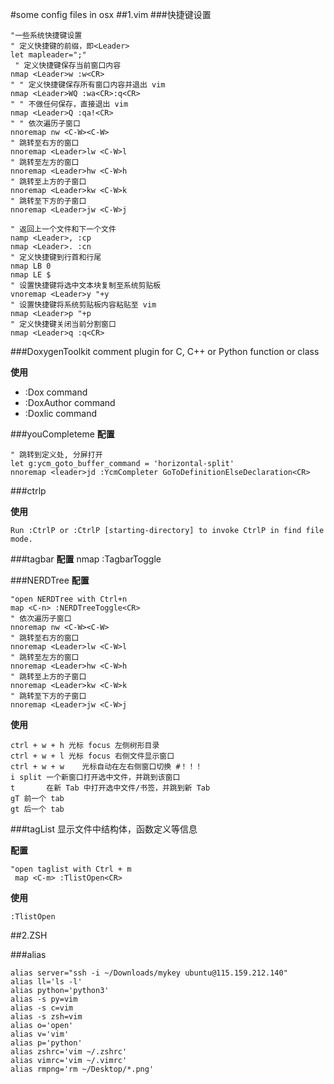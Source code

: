 #some config files in osx
##1.vim 
###快捷键设置
```
"一些系统快捷键设置
" 定义快捷键的前缀，即<Leader>
let mapleader=";"
 " 定义快捷键保存当前窗口内容
nmap <Leader>w :w<CR>
" " 定义快捷键保存所有窗口内容并退出 vim
nmap <Leader>WQ :wa<CR>:q<CR>
" " 不做任何保存，直接退出 vim
nmap <Leader>Q :qa!<CR>
" " 依次遍历子窗口
nnoremap nw <C-W><C-W>
" 跳转至右方的窗口
nnoremap <Leader>lw <C-W>l
" 跳转至左方的窗口
nnoremap <Leader>hw <C-W>h
" 跳转至上方的子窗口
nnoremap <Leader>kw <C-W>k
" 跳转至下方的子窗口
nnoremap <Leader>jw <C-W>j

" 返回上一个文件和下一个文件
namp <Leader>, :cp
nmap <Leader>. :cn 
" 定义快捷键到行首和行尾
nmap LB 0
nmap LE $
" 设置快捷键将选中文本块复制至系统剪贴板
vnoremap <Leader>y "+y
" 设置快捷键将系统剪贴板内容粘贴至 vim
nmap <Leader>p "+p
" 定义快捷键关闭当前分割窗口
nmap <Leader>q :q<CR>
```
###DoxygenToolkit
comment plugin for C, C++ or Python function or class

**使用**

- :Dox command 
- :DoxAuthor command
- :Doxlic command


###youCompleteme
**配置**

```
" 跳转到定义处, 分屏打开
let g:ycm_goto_buffer_command = 'horizontal-split'
nnoremap <leader>jd :YcmCompleter GoToDefinitionElseDeclaration<CR>
```

###ctrlp

**使用**
```
Run :CtrlP or :CtrlP [starting-directory] to invoke CtrlP in find file mode.
```

###tagbar
**配置**
nmap <F8> :TagbarToggle<CR>



###NERDTree
**配置**

```
"open NERDTree with Ctrl+n
map <C-n> :NERDTreeToggle<CR>
" 依次遍历子窗口
nnoremap nw <C-W><C-W>
" 跳转至右方的窗口
nnoremap <Leader>lw <C-W>l
" 跳转至左方的窗口
nnoremap <Leader>hw <C-W>h
" 跳转至上方的子窗口
nnoremap <Leader>kw <C-W>k
" 跳转至下方的子窗口
nnoremap <Leader>jw <C-W>j
```

**使用**

```
ctrl + w + h 光标 focus 左侧树形目录 
ctrl + w + l 光标 focus 右侧文件显示窗口
ctrl + w + w    光标自动在左右侧窗口切换 #！！！
i split 一个新窗口打开选中文件，并跳到该窗口
t       在新 Tab 中打开选中文件/书签，并跳到新 Tab
gT 前一个 tab 
gt 后一个 tab
```

###tagList
显示文件中结构体，函数定义等信息

**配置**

```
"open taglist with Ctrl + m
 map <C-m> :TlistOpen<CR>
```
**使用**

```
:TlistOpen
```


##2.ZSH

###alias
```
alias server="ssh -i ~/Downloads/mykey ubuntu@115.159.212.140"
alias ll='ls -l'
alias python='python3'
alias -s py=vim
alias -s c=vim
alias -s zsh=vim
alias o='open'
alias v='vim'
alias p='python'
alias zshrc='vim ~/.zshrc'
alias vimrc='vim ~/.vimrc'
alias rmpng='rm ~/Desktop/*.png'
```


